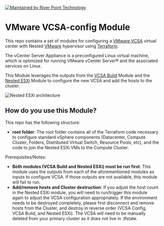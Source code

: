 [![Maintained by River Point Technology](https://img.shields.io/badge/maintained%20by-River%20Point%20Technology-%235849a6.svg)](https://www.riverpointtechnology.com)
# VMware VCSA-config Module

This repo contains a set of modules for configuring a [VMware VCSA](https://docs.vmware.com/en/VMware-vSphere/6.7/com.vmware.vsphere.vcsa.doc/GUID-223C2821-BD98-4C7A-936B-7DBE96291BA4.html) virtual center with Nested [VMware](https://www.vmware.com/) hypervisor using [Terraform](https://www.terraform.io/).

The vCenter Server Appliance is a preconfigured Linux virtual machine, which is optimized for running VMware vCenter Server® and the associated services on Linux.

This Module leverages the outputs from the [VCSA Build](https://github.com/rptcloud/terraform-vsphere-vcsa/) Module and the [Nested ESXi](https://github.com/rptcloud/terraform-vsphere-nestedesxi) Module to configure the new VCSA and add the hosts to the cluster.

![Nested ESXi architecture](https://www.vmware.com/content/vmware/vmware-published-sites/us/products/vcenter-server/_jcr_content/parcontainer/image.img.jpg/1592480720032.jpg)

## How do you use this Module?

This repo has the following structure:

* **root folder**: The root folder contains all of the Terraform code necessary to configure standard vSphere components (Datacenter, Compute Cluster, Folders, Distributed Virtual Switch, Resource Pools, etc), and the code to join the Nested ESXi VMs to the Compute Cluster.

Prerequisites/Notes:

* **Both modules (VCSA Build and Nested ESXi) must be run first**: This module uses the outputs from each of the aforementioned modules as inputs to configure VCSA.  If those outputs are not available, this module will fail to run. 
* **Add/remove hosts and Cluster destruction**: If you adjust the host count in the Nested ESXi module, you will need to run/trigger this module again to adjust the VCSA configuration appropriately.  If the environment needs to be destroyed completely, please first disconnect and remove hosts from the Cluster, and destroy in reverse order (VCSA Config, VCSA Build, and Nested ESXi).  The VCSA will need to be manually deleted from your primary cluster as it does not live in .tfstate.